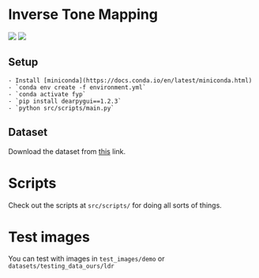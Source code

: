 # Inverse Tone Mapping
![](./docs/gui1.png)
![](./docs/gui2.png)

## Setup
    - Install [miniconda](https://docs.conda.io/en/latest/miniconda.html)
    - `conda env create -f environment.yml` 
    - `conda activate fyp`
    - `pip install dearpygui==1.2.3`
    - `python src/scripts/main.py`

## Dataset
Download the dataset from [this](https://drive.google.com/file/d/1EwVvrWESQlXJ87E6JvTwFG_7arEoBZMz/view?usp=sharing) link.

# Scripts
Check out the scripts at `src/scripts/` for doing all sorts of things.

# Test images
You can test with images in `test_images/demo` or `datasets/testing_data_ours/ldr`

